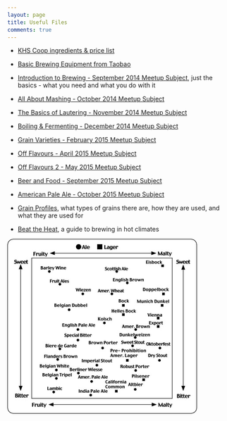```yaml
---
layout: page
title: Useful Files
comments: true
---
```


* [KHS Coop ingredients & price list](/media/files/coop.pdf)
* [Basic Brewing Equipment from Taobao](/media/files/taobao-list.pdf)

* [Introduction to Brewing - September 2014 Meetup Subject](/media/files/introduction-to-brewing--english.pdf), just the basics - what you need and what you do with it
* [All About Mashing - October 2014 Meetup Subject](/media/files/mashing.pdf)
* [The Basics of Lautering - November 2014 Meetup Subject](/media/files/lautering.pdf)
* [Boiling & Fermenting - December 2014 Meetup Subject](/media/files/boiling-and-fermenting.pdf)
* [Grain Varieties - February 2015 Meetup Subject](/media/files/grain-varieties.pdf)
* [Off Flavours - April 2015 Meetup Subject](/media/files/off-flavours.pdf)
* [Off Flavours 2 - May 2015 Meetup Subject](/media/files/off-flavours2.pdf)
* [Beer and Food - September 2015 Meetup Subject](/media/files/beer-and-food.pdf)
* [American Pale Ale - October 2015 Meetup Subject](/media/files/pale-ale.pdf)


* [Grain Profiles](/media/files/grains.pdf), what types of grains there are, how they are used, and what they are used for
* [Beat the Heat](/media/files/beat-the-heat.pdf), a guide to brewing in hot climates

!["The Beer Spectrum"](/media/files/beer-spectrum.jpg)
